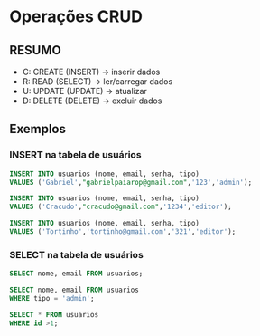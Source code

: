 # Operações CRUD

## RESUMO


- C: CREATE (INSERT) -> inserir dados
- R: READ (SELECT) -> ler/carregar dados
- U: UPDATE (UPDATE) -> atualizar
- D: DELETE (DELETE) -> excluir dados

## Exemplos

### INSERT na tabela de usuários

```sql
INSERT INTO usuarios (nome, email, senha, tipo)
VALUES ('Gabriel',"gabrielpaiarop@gmail.com",'123','admin');
```

```sql
INSERT INTO usuarios (nome, email, senha, tipo)
VALUES ('Cracudo',"cracudo@gmail.com",'1234','editor');
```

```sql
INSERT INTO usuarios (nome, email, senha, tipo)
VALUES ('Tortinho','tortinho@gmail.com','321','editor');
```

### SELECT na tabela de usuários

```sql
SELECT nome, email FROM usuarios;
```

```sql
SELECT nome, email FROM usuarios
WHERE tipo = 'admin';
```
```sql
SELECT * FROM usuarios
WHERE id >1;
```

